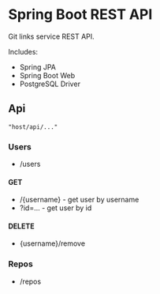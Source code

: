 # Spring Boot REST API

Git links service REST API.

Includes:
- Spring JPA
- Spring Boot Web
- PostgreSQL Driver

## Api
    "host/api/..."

### Users
- /users

#### GET
- /{username} - get user by username
- ?id=... - get user by id

#### DELETE
- {username}/remove

### Repos
- /repos